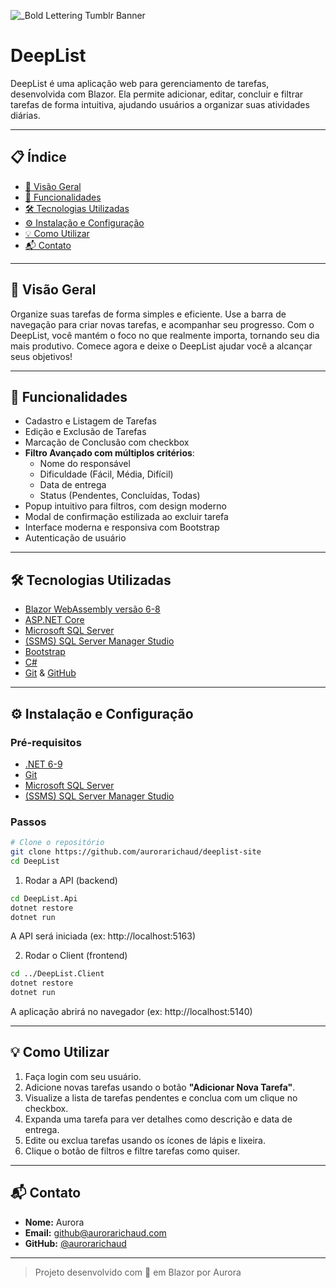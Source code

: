 ![_Bold Lettering Tumblr Banner](https://github.com/user-attachments/assets/ea8bfdec-693a-4877-9a24-b12008b71c41)

# DeepList

DeepList é uma aplicação web para gerenciamento de tarefas, desenvolvida com Blazor. Ela permite adicionar, editar, concluir e filtrar tarefas de forma intuitiva, ajudando usuários a organizar suas atividades diárias.

---

## 📋 Índice

- [📌 Visão Geral](#-visão-geral)
- [🚀 Funcionalidades](#-funcionalidades)
- [🛠️ Tecnologias Utilizadas](#️-tecnologias-utilizadas)
- [⚙️ Instalação e Configuração](#️-instalação-e-configuração)
- [💡 Como Utilizar](#-como-utilizar)
- [📬 Contato](#-contato)

---

## 📌 Visão Geral

Organize suas tarefas de forma simples e eficiente. Use a barra de navegação para criar novas tarefas, e acompanhar seu progresso. Com o DeepList, você mantém o foco no que realmente importa, tornando seu dia mais produtivo. Comece agora e deixe o DeepList ajudar você a alcançar seus objetivos!

---

## 🚀 Funcionalidades

- Cadastro e Listagem de Tarefas
- Edição e Exclusão de Tarefas
- Marcação de Conclusão com checkbox
- **Filtro Avançado com múltiplos critérios**:
  - Nome do responsável
  - Dificuldade (Fácil, Média, Difícil)
  - Data de entrega
  - Status (Pendentes, Concluídas, Todas)
- Popup intuitivo para filtros, com design moderno
- Modal de confirmação estilizada ao excluir tarefa
- Interface moderna e responsiva com Bootstrap
- Autenticação de usuário

---

## 🛠️ Tecnologias Utilizadas

- [Blazor WebAssembly versão 6-8](https://dotnet.microsoft.com/apps/aspnet/web-apps/blazor)
- [ASP.NET Core](https://dotnet.microsoft.com/en-us/apps/aspnet)
- [Microsoft SQL Server](https://www.microsoft.com/pt-br/evalcenter/download-sql-server-2022)
- [(SSMS) SQL Server Manager Studio](https://learn.microsoft.com/en-us/ssms/download-sql-server-management-studio-ssms?redirectedfrom=MSDN)
- [Bootstrap](https://getbootstrap.com/)
- [C#](https://docs.microsoft.com/dotnet/csharp/)
- [Git](https://git-scm.com/) & [GitHub](https://github.com)

---

## ⚙️ Instalação e Configuração

### Pré-requisitos

- [.NET 6-9](https://dotnet.microsoft.com/download)
- [Git](https://git-scm.com/)
- [Microsoft SQL Server](https://www.microsoft.com/pt-br/evalcenter/download-sql-server-2022)
- [(SSMS) SQL Server Manager Studio](https://learn.microsoft.com/en-us/ssms/download-sql-server-management-studio-ssms?redirectedfrom=MSDN)


### Passos

```bash
# Clone o repositório
git clone https://github.com/aurorarichaud/deeplist-site
cd DeepList
```

1. Rodar a API (backend)
```bash
cd DeepList.Api
dotnet restore
dotnet run
```
A API será iniciada (ex: http://localhost:5163)

2. Rodar o Client (frontend)
```bash
cd ../DeepList.Client
dotnet restore
dotnet run
```
A aplicação abrirá no navegador (ex: http://localhost:5140)

---

## 💡 Como Utilizar

1. Faça login com seu usuário.
2. Adicione novas tarefas usando o botão **"Adicionar Nova Tarefa"**.
3. Visualize a lista de tarefas pendentes e conclua com um clique no checkbox.
4. Expanda uma tarefa para ver detalhes como descrição e data de entrega.
5. Edite ou exclua tarefas usando os ícones de lápis e lixeira.
6. Clique o botão de filtros e filtre tarefas como quiser.

---

## 📬 Contato

- **Nome:** Aurora
- **Email:** github@aurorarichaud.com
- **GitHub:** [@aurorarichaud](https://github.com/aurorarichaud)

---

> Projeto desenvolvido com 💙 em Blazor por Aurora
